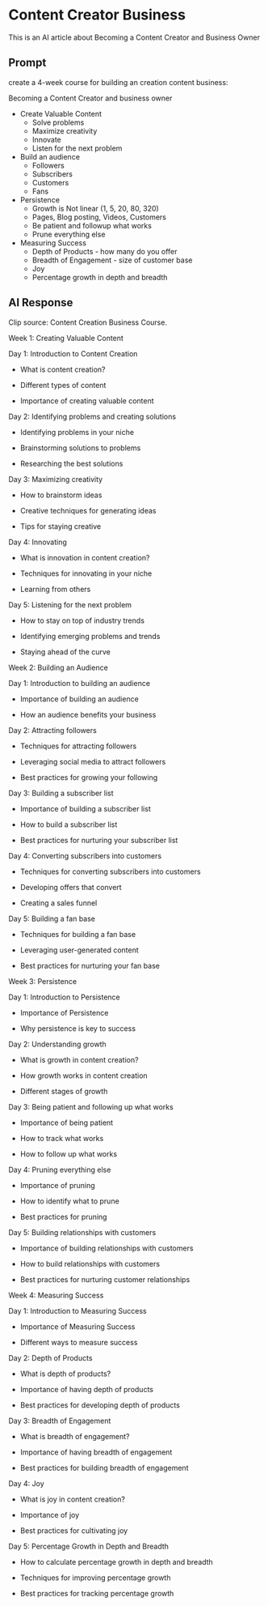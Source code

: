 # Content Creator Business

This is an AI article about Becoming a Content Creator and Business Owner


## Prompt

create a 4-week course for building an creation content business:  

Becoming a Content Creator and business owner

- Create Valuable Content
    - Solve problems
    - Maximize creativity
    - Innovate
    - Listen for the next problem
- Build an audience
    - Followers
    - Subscribers
    - Customers
    - Fans
- Persistence
    - Growth is Not linear (1, 5, 20, 80, 320)
    - Pages, Blog posting, Videos, Customers
    - Be patient and followup what works
    - Prune everything else
- Measuring Success
    - Depth of Products - how many do you offer
    -  Breadth of Engagement - size of customer base
    - Joy
    - Percentage growth in depth and breadth


## AI Response

Clip source: Content Creation Business Course.

Week 1: Creating Valuable Content

Day 1: Introduction to Content Creation

- What is content creation?

- Different types of content

- Importance of creating valuable content

Day 2: Identifying problems and creating solutions

- Identifying problems in your niche

- Brainstorming solutions to problems

- Researching the best solutions

Day 3: Maximizing creativity

- How to brainstorm ideas

- Creative techniques for generating ideas

- Tips for staying creative

Day 4: Innovating

- What is innovation in content creation?

- Techniques for innovating in your niche

- Learning from others

Day 5: Listening for the next problem

- How to stay on top of industry trends

- Identifying emerging problems and trends

- Staying ahead of the curve

Week 2: Building an Audience

Day 1: Introduction to building an audience

- Importance of building an audience

- How an audience benefits your business

Day 2: Attracting followers

- Techniques for attracting followers

- Leveraging social media to attract followers

- Best practices for growing your following

Day 3: Building a subscriber list

- Importance of building a subscriber list

- How to build a subscriber list

- Best practices for nurturing your subscriber list

Day 4: Converting subscribers into customers

- Techniques for converting subscribers into customers

- Developing offers that convert

- Creating a sales funnel

Day 5: Building a fan base

- Techniques for building a fan base

- Leveraging user-generated content

- Best practices for nurturing your fan base

Week 3: Persistence

Day 1: Introduction to Persistence

- Importance of Persistence

- Why persistence is key to success

Day 2: Understanding growth

- What is growth in content creation?

- How growth works in content creation

- Different stages of growth

Day 3: Being patient and following up what works

- Importance of being patient

- How to track what works

- How to follow up what works

Day 4: Pruning everything else

- Importance of pruning

- How to identify what to prune

- Best practices for pruning

Day 5: Building relationships with customers

- Importance of building relationships with customers

- How to build relationships with customers

- Best practices for nurturing customer relationships

Week 4: Measuring Success

Day 1: Introduction to Measuring Success

- Importance of Measuring Success

- Different ways to measure success

Day 2: Depth of Products

- What is depth of products?

- Importance of having depth of products

- Best practices for developing depth of products

Day 3: Breadth of Engagement

- What is breadth of engagement?

- Importance of having breadth of engagement

- Best practices for building breadth of engagement

Day 4: Joy

- What is joy in content creation?

- Importance of joy

- Best practices for cultivating joy

Day 5: Percentage Growth in Depth and Breadth

- How to calculate percentage growth in depth and breadth

- Techniques for improving percentage growth

- Best practices for tracking percentage growth


